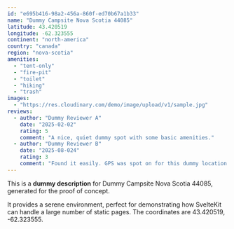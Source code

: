 ```yaml
---
id: "e695b416-98a2-456a-860f-ed70b67a1b33"
name: "Dummy Campsite Nova Scotia 44085"
latitude: 43.420519
longitude: -62.323555
continent: "north-america"
country: "canada"
region: "nova-scotia"
amenities:
  - "tent-only"
  - "fire-pit"
  - "toilet"
  - "hiking"
  - "trash"
images:
  - "https://res.cloudinary.com/demo/image/upload/v1/sample.jpg"
reviews:
  - author: "Dummy Reviewer A"
    date: "2025-02-02"
    rating: 5
    comment: "A nice, quiet dummy spot with some basic amenities."
  - author: "Dummy Reviewer B"
    date: "2025-08-024"
    rating: 3
    comment: "Found it easily. GPS was spot on for this dummy location."
---
```


This is a **dummy description** for Dummy Campsite Nova Scotia 44085, generated for the proof of concept.

It provides a serene environment, perfect for demonstrating how SvelteKit can handle a large number of static pages. The coordinates are 43.420519, -62.323555.
